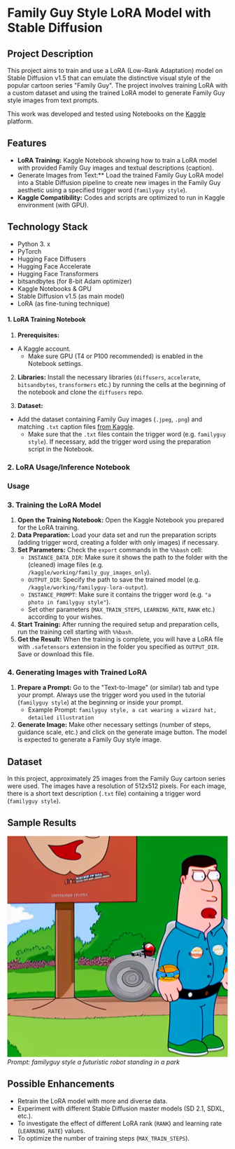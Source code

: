 # Family Guy Style LoRA Model with Stable Diffusion

## Project Description

This project aims to train and use a LoRA (Low-Rank Adaptation) model on Stable Diffusion v1.5 that can emulate the distinctive visual style of the popular cartoon series "Family Guy". The project involves training LoRA with a custom dataset and using the trained LoRA model to generate Family Guy style images from text prompts.

This work was developed and tested using Notebooks on the [Kaggle](https://www.kaggle.com/) platform.

## Features

* **LoRA Training:** Kaggle Notebook showing how to train a LoRA model with provided Family Guy images and textual descriptions (caption).
* Generate Images from Text:** Load the trained Family Guy LoRA model into a Stable Diffusion pipeline to create new images in the Family Guy aesthetic using a specified trigger word (`familyguy style`).
* **Kaggle Compatibility:** Codes and scripts are optimized to run in Kaggle environment (with GPU).

## Technology Stack

* Python 3. x
* PyTorch
* Hugging Face Diffusers
* Hugging Face Accelerate
* Hugging Face Transformers
* bitsandbytes (for 8-bit Adam optimizer)
* Kaggle Notebooks & GPU
* Stable Diffusion v1.5 (as main model)
* LoRA (as fine-tuning technique)

#### 1. LoRA Training Notebook

1. **Prerequisites:**
 * A Kaggle account.
    * Make sure GPU (T4 or P100 recommended) is enabled in the Notebook settings.
2. **Libraries:** Install the necessary libraries (`diffusers`, `accelerate`, `bitsandbytes`, `transformers` etc.) by running the cells at the beginning of the notebook and clone the `diffusers` repo.

3. **Dataset:**
 * Add the dataset containing Family Guy images (`.jpeg`, `.png`) and matching `.txt` caption files [from Kaggle](https://www.kaggle.com/datasets/oulcanakca/family-guy-lora-data/data).
    * Make sure that the `.txt` files contain the trigger word (e.g. `familyguy style`). If necessary, add the trigger word using the preparation script in the Notebook.

### 2. LoRA Usage/Inference Notebook


### Usage

### 3. Training the LoRA Model

1. **Open the Training Notebook:** Open the Kaggle Notebook you prepared for the LoRA training.
2. **Data Preparation:** Load your data set and run the preparation scripts (adding trigger word, creating a folder with only images) if necessary.
3. **Set Parameters:** Check the `export` commands in the `%%bash` cell:
    * `INSTANCE_DATA_DIR`: Make sure it shows the path to the folder with the (cleaned) image files (e.g. `/kaggle/working/family_guy_images_only`).
    * `OUTPUT_DIR`: Specify the path to save the trained model (e.g. `/kaggle/working/familyguy-lora-output`).
    * `INSTANCE_PROMPT`: Make sure it contains the trigger word (e.g. `"a photo in familyguy style"`).
    * Set other parameters (`MAX_TRAIN_STEPS`, `LEARNING_RATE`, `RANK` etc.) according to your wishes.
4. **Start Training:** After running the required setup and preparation cells, run the training cell starting with `%%bash`.
5. **Get the Result:** When the training is complete, you will have a LoRA file with `.safetensors` extension in the folder you specified as `OUTPUT_DIR`. Save or download this file.

### 4. Generating Images with Trained LoRA

1. **Prepare a Prompt:** Go to the "Text-to-Image" (or similar) tab and type your prompt. Always use the trigger word you used in the tutorial (`familyguy style`) at the beginning or inside your prompt.
    * Example Prompt: `familyguy style, a cat wearing a wizard hat, detailed illustration`
2. **Generate Image:** Make other necessary settings (number of steps, guidance scale, etc.) and click on the generate image button. The model is expected to generate a Family Guy style image.

## Dataset

In this project, approximately 25 images from the Family Guy cartoon series were used. The images have a resolution of 512x512 pixels. For each image, there is a short text description (`.txt` file) containing a trigger word (`familyguy style`).

## Sample Results

![result.png](result.png)
*Prompt: familyguy style a futuristic robot standing in a park*

## Possible Enhancements

* Retrain the LoRA model with more and diverse data.
* Experiment with different Stable Diffusion master models (SD 2.1, SDXL, etc.).
* To investigate the effect of different LoRA rank (`RANK`) and learning rate (`LEARNING_RATE`) values.
* To optimize the number of training steps (`MAX_TRAIN_STEPS`).
